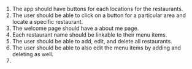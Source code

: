 1. The app should have buttons for each locations for the restaurants.
2. The user should be able to click on a button for a particular area and locate a specific restaurant.
3. The welcome page should have a about me page.
4. Each restaurant name should be linkable to their menu items.
5. The user should be able to add, edit, and delete all restaurants.
6. The user should be able to also edit the menu items by adding and deleting as well.  
7.
